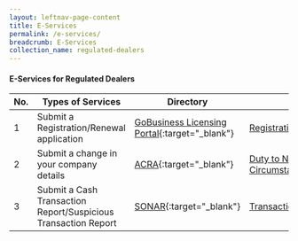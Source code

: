 ```yaml
---
layout: leftnav-page-content
title: E-Services
permalink: /e-services/
breadcrumb: E-Services
collection_name: regulated-dealers
---
```


#### E-Services for Regulated Dealers

| No. | Types of Services | Directory | Related Pages |
| --- | --- | --- | --- |
| 1 | Submit a Registration/Renewal application | <a href="https://www.gobusiness.gov.sg/licences">GoBusiness Licensing Portal</a>{:target="_blank"} | [Registration](/registration/){:target="_blank"}/[Renewal](/renewal/){:target="_blank"} |
| 2 |Submit a change in your company details | <a href="https://www.bizfile.gov.sg">ACRA</a>{:target="_blank"} | [Duty to Notify Registrar of Change in Particulars and Circumstances](/other-regulatory-requirements/){:target="_blank"} |
| 3 | Submit a Cash Transaction Report/Suspicious Transaction Report | <a href="https://www.police.gov.sg/sonar">SONAR</a>{:target="_blank"} | [Transaction-based requirements](/transaction-based-requirements/){:target="_blank"} |

